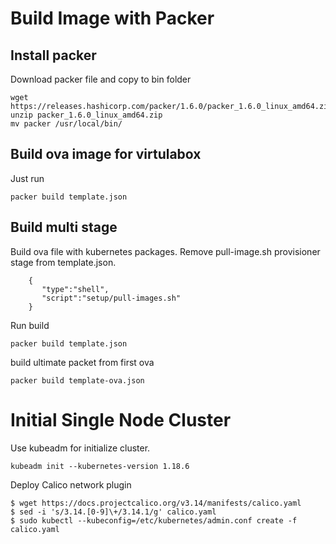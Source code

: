 # Build Image with Packer

## Install packer
Download packer file and copy to bin folder  
```
wget https://releases.hashicorp.com/packer/1.6.0/packer_1.6.0_linux_amd64.zip
unzip packer_1.6.0_linux_amd64.zip
mv packer /usr/local/bin/
```

## Build ova image for virtulabox
Just run  
```
packer build template.json
```

## Build multi stage
Build ova file with kubernetes packages. Remove pull-image.sh provisioner stage from template.json.  
```
    {
       "type":"shell",
       "script":"setup/pull-images.sh"
    }
```

Run build  
```
packer build template.json
```

build ultimate packet from first ova  
```
packer build template-ova.json
```

# Initial Single Node Cluster
Use kubeadm for initialize cluster.  
```
kubeadm init --kubernetes-version 1.18.6
```

Deploy Calico network plugin
```
$ wget https://docs.projectcalico.org/v3.14/manifests/calico.yaml
$ sed -i 's/3.14.[0-9]\+/3.14.1/g' calico.yaml
$ sudo kubectl --kubeconfig=/etc/kubernetes/admin.conf create -f calico.yaml
```



